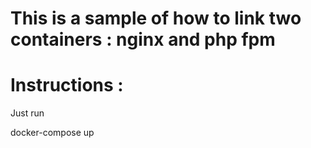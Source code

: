 # This is a sample of how to link two containers : nginx and php fpm

# Instructions :

Just run

docker-compose up

